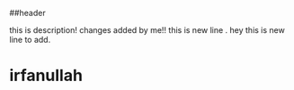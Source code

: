 ##header


this is description!
changes added by me!!
this is new line .
hey this is new line to add.
# irfanullah